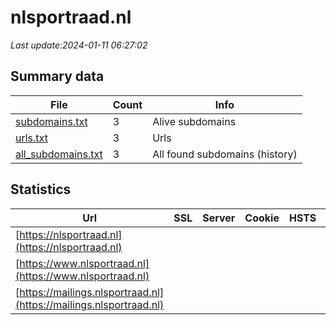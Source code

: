 # nlsportraad.nl
*Last update:2024-01-11 06:27:02*
## Summary data
| File       | Count | Info |
|------------|-------|------|
|[subdomains.txt](/data/nlsportraad/subdomains.txt)|3|Alive subdomains|
|[urls.txt](/data/nlsportraad/urls.txt)|3|Urls|
|[all_subdomains.txt](/data/nlsportraad/all_subdomains.txt)|3|All found subdomains (history)|
## Statistics
| Url | SSL | Server | Cookie | HSTS | CSP | XFO | XXP | RP | Tech |
|------------|-------|------|------|------|------|------|------|------|------|
|[https://nlsportraad.nl](https://nlsportraad.nl)| | | | | | | |:white_check_mark: | |HSTS IIS:10.0 Window...| |
|[https://www.nlsportraad.nl](https://www.nlsportraad.nl)| | | | | | | |:white_check_mark: | |HSTS IIS:10.0 Window...| |
|[https://mailings.nlsportraad.nl](https://mailings.nlsportraad.nl)| | | | | | | |:white_check_mark: | |HSTS| |